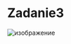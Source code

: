 # Zadanie3
![изображение](https://user-images.githubusercontent.com/67797785/227904993-fed0c6ff-cdbc-4be1-b7d2-b144161ae2e0.png)
